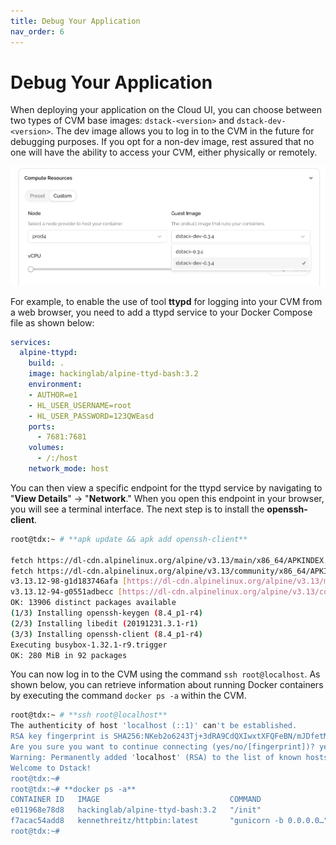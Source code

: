 ```yaml
---
title: Debug Your Application
nav_order: 6
---
```


# Debug Your Application

When deploying your application on the Cloud UI, you can choose between two types of CVM base images: `dstack-<version>` and `dstack-dev-<version>`. The dev image allows you to log in to the CVM in the future for debugging purposes. If you opt for a non-dev image, rest assured that no one will have the ability to access your CVM, either physically or remotely.

![debug-cvm](/imgs/debug-cvm.png)

For example, to enable the use of tool **ttypd** for logging into your CVM from a web browser, you need to add a ttypd service to your Docker Compose file as shown below:

```yaml
services:
  alpine-ttypd:
    build: .
    image: hackinglab/alpine-ttyd-bash:3.2
    environment:
    - AUTHOR=e1
    - HL_USER_USERNAME=root
    - HL_USER_PASSWORD=123QWEasd
    ports:
      - 7681:7681
    volumes:
      - /:/host
    network_mode: host
```

You can then view a specific endpoint for the ttypd service by navigating to "**View Details**" → "**Network**." When you open this endpoint in your browser, you will see a terminal interface. The next step is to install the **openssh-client**.

```bash
root@tdx:~ # **apk update && apk add openssh-client**

fetch https://dl-cdn.alpinelinux.org/alpine/v3.13/main/x86_64/APKINDEX.tar.gz
fetch https://dl-cdn.alpinelinux.org/alpine/v3.13/community/x86_64/APKINDEX.tar.gz
v3.13.12-98-g1d183746afa [https://dl-cdn.alpinelinux.org/alpine/v3.13/main]
v3.13.12-94-g0551adbecc [https://dl-cdn.alpinelinux.org/alpine/v3.13/community]
OK: 13906 distinct packages available
(1/3) Installing openssh-keygen (8.4_p1-r4)
(2/3) Installing libedit (20191231.3.1-r1)
(3/3) Installing openssh-client (8.4_p1-r4)
Executing busybox-1.32.1-r9.trigger
OK: 280 MiB in 92 packages
```

You can now log in to the CVM using the command `ssh root@localhost`. As shown below, you can retrieve information about running Docker containers by executing the command `docker ps -a` within the CVM.

```bash
root@tdx:~ # **ssh root@localhost**
The authenticity of host 'localhost (::1)' can't be established.
RSA key fingerprint is SHA256:NKeb2o6243Tj+3dRA9CdQXIwxtXFQFeBN/mJDfetMZk.
Are you sure you want to continue connecting (yes/no/[fingerprint])? yes
Warning: Permanently added 'localhost' (RSA) to the list of known hosts.
Welcome to Dstack!
root@tdx:~# 
root@tdx:~# **docker ps -a**
CONTAINER ID   IMAGE                             COMMAND                  CREATED          STATUS          PORTS                               NAMES
e011968e78d8   hackinglab/alpine-ttyd-bash:3.2   "/init"                  10 minutes ago   Up 10 minutes                                       tapp-alpine-ttypd-1
f7acac54add8   kennethreitz/httpbin:latest       "gunicorn -b 0.0.0.0…"   2 weeks ago      Up 10 minutes   0.0.0.0:80->80/tcp, :::80->80/tcp   tapp-httpbin-1
root@tdx:~# 
```
